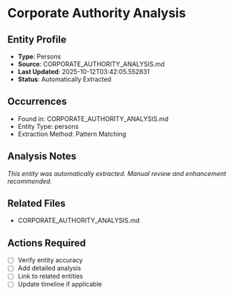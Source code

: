 # Corporate Authority Analysis

## Entity Profile
- **Type**: Persons
- **Source**: CORPORATE_AUTHORITY_ANALYSIS.md
- **Last Updated**: 2025-10-12T03:42:05.552831
- **Status**: Automatically Extracted

## Occurrences
- Found in: CORPORATE_AUTHORITY_ANALYSIS.md
- Entity Type: persons
- Extraction Method: Pattern Matching

## Analysis Notes
*This entity was automatically extracted. Manual review and enhancement recommended.*

## Related Files
- CORPORATE_AUTHORITY_ANALYSIS.md

## Actions Required
- [ ] Verify entity accuracy
- [ ] Add detailed analysis
- [ ] Link to related entities
- [ ] Update timeline if applicable
